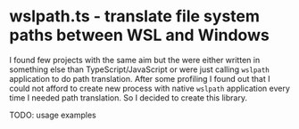 # wslpath.ts - translate file system paths between WSL and Windows

I found few projects with the same aim but the were either written in something else than TypeScript/JavaScript or were just calling `wslpath` application to do path translation. After some profiling I found out that I could not afford to create new process with native `wslpath` application every time I needed path translation. So I decided to create this library.



TODO: usage examples

